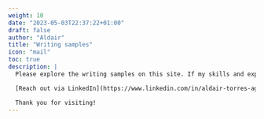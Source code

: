 ```yaml
---
weight: 10
date: "2023-05-03T22:37:22+01:00"
draft: false
author: "Aldair"
title: "Writing samples"
icon: "mail"
toc: true
description: |
  Please explore the writing samples on this site. If my skills and experience align with your needs, I'd love to connect.

  [Reach out via LinkedIn](https://www.linkedin.com/in/aldair-torres-aguilar) to discuss potential collaborations or opportunities.

  Thank you for visiting!
---
```


